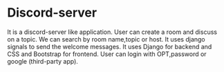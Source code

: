 # Discord-server
It is a discord-server like application.
User can create a room and discuss on a topic.
We can search by room name,topic or host.
It uses django signals to send the welcome messages.
It uses Django for backend and CSS and Bootstrap for frontend.
User can login with OPT,password or google (third-party app).
